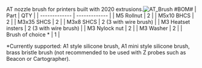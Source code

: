 AT nozzle brush for printers built with 2020 extrusions.![AT_Brush](https://github.com/user-attachments/assets/42be7bab-49e9-48b1-a68f-b1c4a38c855b)
#BOM#
| Part  | QTY |
| ------------- | ------------- |
| M5 Rollnut | 2  |
| M5x10 BHCS | 2  |
| M3x35 SHCS | 2  |
| M3x8 SHCS | 2 (3 with wire brush)  |
| M3 Heatset insters | 2 (3 with wire brush)  |
| M3 Nylock nut  | 2  |
| M3 Washer  | 2  |
| Brush of choice * | 1  |

*Currently supported: A1 style silicone brush, A1 mini style silicone brush, brass bristle brush (not recommended to be used with Z probes such as Beacon or Cartographer).

